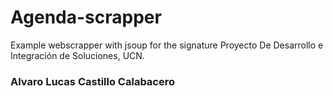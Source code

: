 # Agenda-scrapper
Example webscrapper with jsoup for the signature Proyecto De Desarrollo e Integración de Soluciones, UCN.
### Alvaro Lucas Castillo Calabacero
